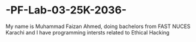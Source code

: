 # -PF-Lab-03-25K-2036-
My name is Muhammad Faizan Ahmed, doing bachelors from FAST NUCES Karachi and I have programming intersts related to Ethical Hacking
